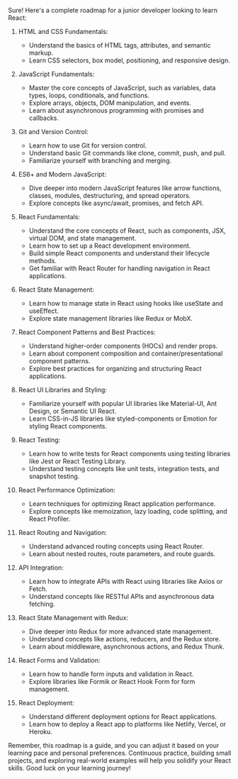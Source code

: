 Sure! Here's a complete roadmap for a junior developer looking to learn React:

1. HTML and CSS Fundamentals:
   - Understand the basics of HTML tags, attributes, and semantic markup.
   - Learn CSS selectors, box model, positioning, and responsive design.

2. JavaScript Fundamentals:
   - Master the core concepts of JavaScript, such as variables, data types, loops, conditionals, and functions.
   - Explore arrays, objects, DOM manipulation, and events.
   - Learn about asynchronous programming with promises and callbacks.

3. Git and Version Control:
   - Learn how to use Git for version control.
   - Understand basic Git commands like clone, commit, push, and pull.
   - Familiarize yourself with branching and merging.

4. ES6+ and Modern JavaScript:
   - Dive deeper into modern JavaScript features like arrow functions, classes, modules, destructuring, and spread operators.
   - Explore concepts like async/await, promises, and fetch API.

5. React Fundamentals:
   - Understand the core concepts of React, such as components, JSX, virtual DOM, and state management.
   - Learn how to set up a React development environment.
   - Build simple React components and understand their lifecycle methods.
   - Get familiar with React Router for handling navigation in React applications.

6. React State Management:
   - Learn how to manage state in React using hooks like useState and useEffect.
   - Explore state management libraries like Redux or MobX.

7. React Component Patterns and Best Practices:
   - Understand higher-order components (HOCs) and render props.
   - Learn about component composition and container/presentational component patterns.
   - Explore best practices for organizing and structuring React applications.

8. React UI Libraries and Styling:
   - Familiarize yourself with popular UI libraries like Material-UI, Ant Design, or Semantic UI React.
   - Learn CSS-in-JS libraries like styled-components or Emotion for styling React components.

9. React Testing:
   - Learn how to write tests for React components using testing libraries like Jest or React Testing Library.
   - Understand testing concepts like unit tests, integration tests, and snapshot testing.

10. React Performance Optimization:
    - Learn techniques for optimizing React application performance.
    - Explore concepts like memoization, lazy loading, code splitting, and React Profiler.

11. React Routing and Navigation:
    - Understand advanced routing concepts using React Router.
    - Learn about nested routes, route parameters, and route guards.

12. API Integration:
    - Learn how to integrate APIs with React using libraries like Axios or Fetch.
    - Understand concepts like RESTful APIs and asynchronous data fetching.

13. React State Management with Redux:
    - Dive deeper into Redux for more advanced state management.
    - Understand concepts like actions, reducers, and the Redux store.
    - Learn about middleware, asynchronous actions, and Redux Thunk.

14. React Forms and Validation:
    - Learn how to handle form inputs and validation in React.
    - Explore libraries like Formik or React Hook Form for form management.

15. React Deployment:
    - Understand different deployment options for React applications.
    - Learn how to deploy a React app to platforms like Netlify, Vercel, or Heroku.

Remember, this roadmap is a guide, and you can adjust it based on your learning pace and personal preferences. Continuous practice, building small projects, and exploring real-world examples will help you solidify your React skills. Good luck on your learning journey!